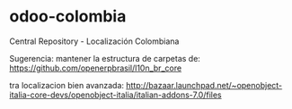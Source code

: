 odoo-colombia
=============

Central Repository - Localización Colombiana 


Sugerencia: mantener la estructura de carpetas de: https://github.com/openerpbrasil/l10n_br_core

tra localizacion bien avanzada: http://bazaar.launchpad.net/~openobject-italia-core-devs/openobject-italia/italian-addons-7.0/files
